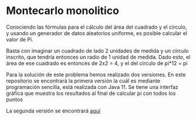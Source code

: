 # Montecarlo monolitico

Conociendo las fórmulas para el cálculo del área del cuadrado y el círculo, y usando un generador de datos aleatorios uniforme, es posible calcular el valor de Pi.

Basta con imaginar un cuadrado de lado 2 unidades de medida y un círculo inscrito, que tendría entonces un radio de 1 unidad de medida. Dado esto, el área de ese cuadrado es entonces de 2x2 = 4, y el del círculo de pi*12 = pi

Para la solución de este problema hemos realizado dos versiones. En este repositorio se encontrará la primera versión la cuál es mediante programación sencilla, está realizada con Java 11. Se tiene una interfaz gráfica que muestra los resultados al final de calcular pi con todos los puntos

La segunda versión se encontrará [aquí](https://github.com/SeanQO/montecarlo_pi_dstb/tree/master "aquí")
